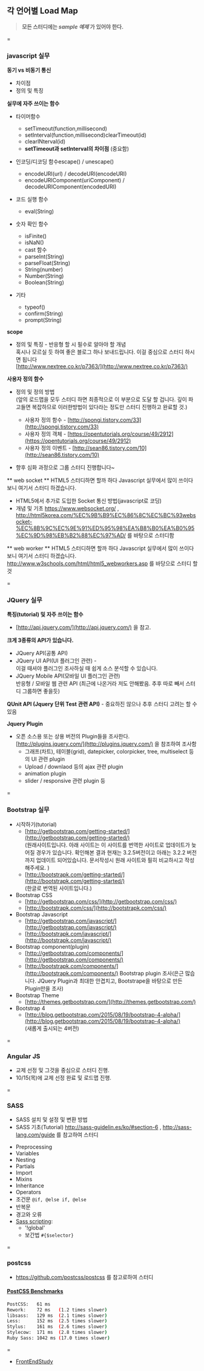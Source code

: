 ## 각 언어별 Load Map
> **모든 스터디에는 *sample 예제* 가 있어야 한다.**

=
### javascript 실무
**동기 vs 비동기 통신**

* 차이점    
* 정의 및 특징   
  
**실무에 자주 쓰이는 함수**    

* 타이머함수

    - setTimeout(function,millisecond)
    - setInterval(function,millisecond)clearTimeout(id)
    - clearINterval(id)
    - __setTimeout과 setInterval의 차이점__ (중요함)
    
* 인코딩/디코딩 함수escape() / unescape()

    - encodeURI(url) / decodeURI(encodeURI)
    - encodeURIComponent(uriComponent) / decodeURIComponent(encodedURI)
    
* 코드 실행 함수

    - eval(String)
    
* 숫자 확인 함수

    - isFinite()
    - isNaN()
    - cast 함수
    - parseInt(String)
    - parseFloat(String)
    - String(number)
    - Number(String)
    - Boolean(String)
    
* 기타

    - typeof()
    - confirm(String)
    - prompt(String)
    
**scope**

* 정의 및 특징 - 반응형 할 시 필수로 알아야 할 개념        
  혹시나 모르실 듯 하여 좋은 블로그 하나 보내드립니다. 이걸 중심으로 스터디 하시면 됩니다    
  [http://www.nextree.co.kr/p7363/](http://www.nextree.co.kr/p7363/)

**사용자 정의 함수**

* 정의 및 정의 방법    
  (앞의 로드맵을 모두 스터디 하면 최종적으로 이 부분으로 도달 할 겁니다. 깊이 파고들면 복잡하므로 이러한방법이 있다라는 정도만 스터디 진행하고 완료할 것.)
    * 사용자 정의 함수 - [http://spongi.tistory.com/33](http://spongi.tistory.com/33)
    * 사용자 정의 객체 - [https://opentutorials.org/course/49/2912](https://opentutorials.org/course/49/2912)
    * 사용자 정의 이벤트 - [http://sean86.tistory.com/10](http://sean86.tistory.com/10)
    
* 향후 심화 과정으로 그룹 스터디 진행합니다~

** web socket **
  HTML5 스터디하면 할까 하다 Javascript 실무에서 많이 쓰이다 보니 여기서 스터디 하겠습니다.
* HTML5에서 추가로 도입한 Socket 통신 방법(javascript로 코딩)
* 개념 및 기초
  https://www.websocket.org/ , http://html5korea.com/%EC%9B%B9%EC%86%8C%EC%BC%93websocket-%EC%8B%9C%EC%9E%91%ED%95%98%EA%B8%B0%EA%B0%95%EC%9D%98%EB%B2%88%EC%97%AD/ 를 바탕으로 스터디함

** web worker **
 HTML5 스터디하면 할까 하다 Javascript 실무에서 많이 쓰이다 보니 여기서 스터디 하겠습니다.
 http://www.w3schools.com/html/html5_webworkers.asp 를 바당으로 스터디 할 것

=
### JQuery 실무

**특징(tutorial) 및 자주 쓰이는 함수**

  - [http://api.jquery.com/](http://api.jquery.com/) 을 참고.

**크게 3종류의 API가 있습니다.**   

  - JQuery API(공통 API)
  - JQuery UI API(UI 플러그인 관련) -  
  이걸 때셔야 플러그인 조사하실 때 쉽게 소스 분석할 수 있습니다.
  - JQuery Mobile API(모바일 UI 플러그인 관련)  
  반응형 / 모바일 웹 관련 API (최근에 나온거라 저도 안해봤음. 추후 따로 빼서 스터디 그룹하면 좋을듯)

**QUnit API (Jquery 단위 Test 관련 API)** - 중요하진 않으나 추후 스터디 고려는 할 수 있음

**Jquery Plugin**

- 오픈 소스용 또는 상용 버전의 Plugin들을 조사한다.    
  [http://plugins.jquery.com/](http://plugins.jquery.com/) 을 참조하여 조사함
    - 그래프(차트), 테이블(grid), datepicker, colorpicker, tree, multiselect 등의 UI 관련 plugin
    - Upload / downlaod 등의 ajax 관련 plugin
    - animation plugin
    - slider / responsive 관련 plugin 등
   
=
### Bootstrap 실무

* 시작하기(tutorial)    
    - [http://getbootstrap.com/getting-started/](http://getbootstrap.com/getting-started/)   
    (원래사이트입니다. 아래 사이트는 이 사이트를 번역한 사이트로 업데이트가 늦어질 경우가 있습니다. 확인해본 결과 현재는 3.2.5버전이고 아래는 3.2.2 버전까지 업데이트 되어있습니다. 문서작성시 원래 사이트와 필히 비교하시고 작성해주세요. )
    - [http://bootstrapk.com/getting-started/](http://bootstrapk.com/getting-started/)   
    (한글로 번역된 사이트입니다.)
* Bootstrap CSS  
    - [http://getbootstrap.com/css/](http://getbootstrap.com/css/)    
    - [http://bootstrapk.com/css/](http://bootstrapk.com/css/)
* Bootstrap Javascript   
    - [http://getbootstrap.com/javascript/](http://getbootstrap.com/javascript/)  
    - [http://bootstrapk.com/javascript/](http://bootstrapk.com/javascript/)
* Bootstrap component(plugin)   
    - [http://getbootstrap.com/components/](http://getbootstrap.com/components/)  
    - [http://bootstrapk.com/components/](http://bootstrapk.com/components/)
    Bootstrap plugin 조사(은근 많습니다. JQuery Plugin과 최대한 안겹치고, Bootstrape을 바탕으로 만든 Plugin만을 조사)
* Bootstrap Theme
    - [http://themes.getbootstrap.com/](http://themes.getbootstrap.com/)
* Bootstrap 4
    - [http://blog.getbootstrap.com/2015/08/19/bootstrap-4-alpha/](http://blog.getbootstrap.com/2015/08/19/bootstrap-4-alpha/)    
    (새롭게 출시되는 4버전)

    
=
### Angular JS

* 교제 선정 및 그것을 중심으로 스터디 진행.
* 10/15(목)에 교제 선정 완료 및 로드맵 진행.


=
### SASS 
* SASS 설치 및 설정 및 변환 방법
* SASS 기초(Tutorial)
 http://sass-guidelin.es/ko/#section-6 ,  http://sass-lang.com/guide 를 참고하여 스터디 
 - Preprocessing
 - Variables
 - Nesting
 - Partials
 - Import
 - Mixins
 - Inheritance
 - Operators
 - 조건문 `@if, @else if, @else`
 - 반복문
 - 경고와 오류
 - [Sass scripting](http://sass-lang.com/documentation/file.SASS_REFERENCE.html#sassscript):
    - '!global'
    - 보간법 `#{$selector}`

=
### postcss
 - https://github.com/postcss/postcss 를 참고로하여 스터디



#### [PostCSS Benchmarks](https://github.com/postcss/benchmark)

```sh
PostCSS:   61 ms
Rework:    72 ms   (1.2 times slower)
libsass:   129 ms  (2.1 times slower)
Less:      152 ms  (2.5 times slower)
Stylus:    161 ms  (2.6 times slower)
Stylecow:  171 ms  (2.8 times slower)
Ruby Sass: 1042 ms (17.0 times slower)
```

=

* [FrontEndStudy](../../../../)

